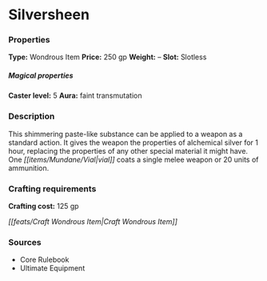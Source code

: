 ﻿---
Title: "Silversheen"
Type: "Wondrous Item"
Price: "250 gp"
Weight: "–"
Slot: "Slotless"
Caster level: "5"
Aura: "faint transmutation"
Description: |
  "This shimmering paste-like substance can be applied to a weapon as a standard action. It gives the weapon the properties of alchemical silver for 1 hour, replacing the properties of any other special material it might have. One vial coats a single melee weapon or 20 units of ammunition."
Crafting cost: "125 gp"
Sources: "['Core Rulebook', 'Ultimate Equipment']"
---

# Silversheen

### Properties

**Type:** Wondrous Item **Price:** 250 gp **Weight:** – **Slot:** Slotless

##### Magical properties

**Caster level:** 5 **Aura:** faint transmutation

### Description

This shimmering paste-like substance can be applied to a weapon as a standard action. It gives the weapon the properties of alchemical silver for 1 hour, replacing the properties of any other special material it might have. One _[[items/Mundane/Vial|vial]]_ coats a single melee weapon or 20 units of ammunition.

### Crafting requirements

**Crafting cost:** 125 gp

_[[feats/Craft Wondrous Item|Craft Wondrous Item]]_

### Sources

* Core Rulebook
* Ultimate Equipment